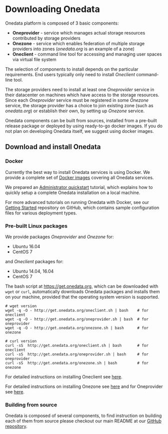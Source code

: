 # Downloading Onedata

Onedata platform is composed of 3 basic components:
 * **Oneprovider** - service which manages actual storage resources contributed by storage providers
 * **Onezone** - service which enables federation of multiple storage providers into zones (*onedata.org* is an example of a zone)
 * **Oneclient** - command line tool for accessing and managing user spaces via virtual file system

The selection of components to install depends on the particular requirements.
End users typically only need to install *Oneclient* command-line tool.

The storage providers need to install at least one *Oneprovider* service in their datacenter on machines which have access to the storage resources. Since each *Oneprovider* service must be registered in some *Onezone* service, the storage provider has a choice to join existing zone (such as *onedata.org*) or establish their own, by setting up *Onezone* service.

Onedata components can be built from sources, installed from a pre-built release package or deployed by using ready-to-go docker images. If you do not plan on developing Onedata itself, we suggest using docker images.

## Download and install Onedata

### Docker
Currently the best way to install Onedata services is using Docker. We provide a complete set of [Docker images](https://hub.docker.com/u/onedata/) covering all Onedata services.

We prepared an [Administrator quickstart](admin_onedata_101.md) tutorial, which explains how to quickly setup a complete Onedata installation on a local machine.

For more advanced tutorials on running Onedata with Docker, see our [Getting Started](https://github.com/onedata/getting-started) repository on GitHub, which contains sample configuration files for various deployment types.


### Pre-built Linux packages

We provide packages *Oneprovider* and *Onezone* for:
- Ubuntu 16.04
- CentOS 7

and *Oneclient* packages for:
- Ubuntu 14.04, 16.04
- CentOS 7

The bash script at https://get.onedata.org, which can be downloaded with `wget` or `curl`, automatically downloads Onedata packages and installs them on your machine, provided that the operating system version is supported.

```
# wget version
wget -q -O - http://get.onedata.org/oneclient.sh | bash    # for oneclient
wget -q -O - http://get.onedata.org/oneprovider.sh | bash  # for oneprovider
wget -q -O - http://get.onedata.org/onezone.sh | bash      # for onezone

# curl version
curl -sS  http://get.onedata.org/oneclient.sh | bash       # for oneclient
curl -sS  http://get.onedata.org/oneprovider.sh | bash     # for oneprovider
curl -sS  http://get.onedata.org/onezone.sh | bash         # for onezone
```

For detailed instructions on installing Oneclient see [here](../using_onedata/oneclient.md).

For detailed instructions on installing Onezone see [here](../administering_onedata/onezone_tutorial.md) and for Oneprovider see [here](../administering_onedata/oneprovider_tutorial.md).

### Building from source

Onedata is composed of several components, to find instruction on building each of them from source please checkout our main README at our [GitHub repository](https://github.com/onedata/onedata).
